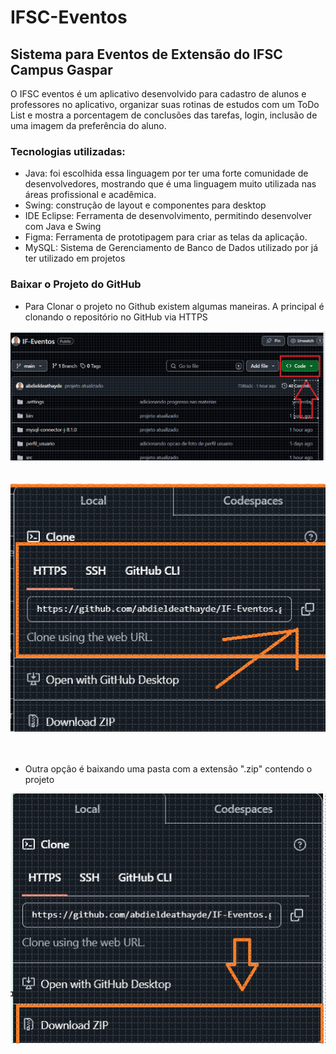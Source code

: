 # IFSC-Eventos 

## Sistema para Eventos de Extensão do IFSC Campus Gaspar

O IFSC eventos é um aplicativo desenvolvido para cadastro de alunos e professores no aplicativo, organizar suas rotinas de estudos com um ToDo List e mostra a porcentagem de conclusões das tarefas, login, inclusão de uma imagem da preferência do aluno.

### Tecnologias utilizadas:
- Java: foi escolhida essa linguagem por ter uma forte comunidade de desenvolvedores, mostrando que é uma linguagem muito utilizada nas áreas profissional e acadêmica.
- Swing: construção de layout e componentes para desktop
- IDE Eclipse: Ferramenta de desenvolvimento, permitindo desenvolver com Java e Swing
- Figma: Ferramenta de prototipagem para criar as telas da aplicação.
- MySQL: Sistema de Gerenciamento de Banco de Dados utilizado por já ter utilizado em projetos

### Baixar o Projeto do GitHub
 
- Para Clonar o projeto no Github existem algumas maneiras. A principal é clonando o repositório no GitHub via HTTPS

<img src="BotaoClonar.png" width="610px" alt="imagem Github"  />
<br /> <br /> <br />

<img src="clonando-via-https.png" width="610px" alt="imagem Clonando via HTTPs" />
<br /> <br /> <br />



- Outra opção é baixando uma pasta com a extensão ".zip" contendo o projeto

<img src="BaixandoViaArquivoZip.png" width="610px" alt ="Baixando projeto Via Zip" />
